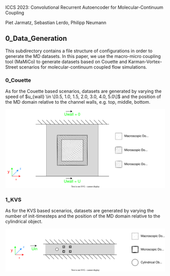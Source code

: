 ICCS 2023: Convolutional Recurrent Autoencoder for Molecular-Continuum Coupling

Piet Jarmatz, Sebastian Lerdo, Philipp Neumann

## 0_Data_Generation

This subdirectory contains a file structure of configurations in order to
generate the MD datasets. In this paper, we use the macro-micro coupling tool (MaMiCo)
to generate datasets based on Couette and Karman-Vortex-Street scenarios for molecular-continuum coupled flow simulations.

### 0_Couette

As for the Couette based scenarios, datasets are generated by varying the speed of $u_{wall} \in \[0.5, 1.0, 1.5, 2.0, 3.0, 4.0, 5.0\]$
and the position of the MD domain relative to the channel walls, e.g. top, middle, bottom.


![alt text][Couette]

### 1_KVS

As for the KVS based scenarios, datasets are generated by varying the number of init-timesteps and the position of the MD domain
relative to the cylindrical object. 

![alt text][KVS]


[Couette]: https://github.com/HSU-HPC/MaMiCo_hybrid_ml/blob/master/3_Figures/Schematic_Couette_Setup.drawio.svg "Schematic of the Couette setup"

[KVS]: https://github.com/HSU-HPC/MaMiCo_hybrid_ml/blob/master/3_Figures/Schematic_KVS_Setup.drawio.svg "Schematic of the KVS setup"

